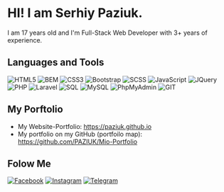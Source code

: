 # HI! I am Serhiy Paziuk.
I am 17 years old and I'm Full-Stack Web Developer with 3+ years of experience.

## Languages and Tools
![HTML5](https://img.shields.io/badge/-HTML5-ffffff?style=for-the-badge&logo=html5)
![BEM](https://img.shields.io/badge/-BEM-052534?style=for-the-badge&logo=bem)
![CSS3](https://img.shields.io/badge/-CSS3-264de4?style=for-the-badge&logo=css3)
![Bootstrap](https://img.shields.io/badge/-Bootstrap-ffffff?style=for-the-badge&logo=bootstrap)
![SCSS](https://img.shields.io/badge/-SASS/SCSS-264de4?style=for-the-badge&logo=sass)
![JavaScript](https://img.shields.io/badge/-JavaScript-ffffff?style=for-the-badge&logo=javascript)
![JQuery](https://img.shields.io/badge/-JQuery-264de4?style=for-the-badge&logo=jquery)
![PHP](https://img.shields.io/badge/-PHP-090909?style=for-the-badge&logo=php)
![Laravel](https://img.shields.io/badge/-Laravel-090909?style=for-the-badge&logo=laravel)
![SQL](https://img.shields.io/badge/-SQL-ffffff?style=for-the-badge&logo=sql)
![MySQL](https://img.shields.io/badge/-SQL-ffffff?style=for-the-badge&logo=mysql)
![PhpMyAdmin](https://img.shields.io/badge/-PhpMyAdmin-ffffff?style=for-the-badge&logo=phpmyadmin)
![GIT](https://img.shields.io/badge/-GIT-ffffff?style=for-the-badge&logo=git)

## My Porftolio
  - My Website-Portfolio: https://paziuk.github.io
  - My portfolio on my GitHub (portfoilo map): https://github.com/PAZIUK/Mio-Portfolio


## Folow Me
[![Facebook](https://img.shields.io/badge/-Facebook-090909?style=for-the-badge&logo=facebook)](https://www.facebook.com/paziuk.17)
[![Instagram](https://img.shields.io/badge/-Instagram-090909?style=for-the-badge&logo=instagram)](https://www.instagram.com/paziuk.17)
[![Telegram](https://img.shields.io/badge/-Telegram-090909?style=for-the-badge&logo=telegram)](https://t.me/Paziuk17)

